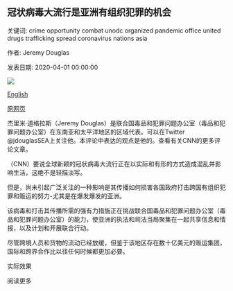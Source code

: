## 冠状病毒大流行是亚洲有组织犯罪的机会

关键词: crime opportunity combat unodc organized pandemic office united drugs trafficking spread coronavirus nations asia

作者: Jeremy Douglas

发表日期: 2020-04-01 00:00:00

![](https://cdn.cnn.com/cnnnext/dam/assets/200324083914-01-southeast-asia-border-super-tease.jpg)

[English](The%20coronavirus%20pandemic%20is%20an%20opportunity%20for%20organized%20crime%20in%20Asia.md)

[原网页](https://edition.cnn.com/2020/04/01/opinions/coronavirus-law-enforcement-asia-intl-hnk/index.html)

杰里米·道格拉斯（Jeremy Douglas）是联合国毒品和犯罪问题办公室（毒品和犯罪问题办公室）在东南亚和太平洋地区的区域代表。可以在Twitter @jdouglasSEA上关注他。本评论中表达的观点是他的。查看有关CNN的更多评论文章。

（CNN）要说全球新颖的冠状病毒大流行正在以实际和有形的方式造成混乱并影响生活，这绝不是轻描淡写。

但是，尚未引起广泛关注的一种影响是其传播如何损害各国政府打击跨国有组织犯罪和贩运的努力-尤其是在爆发爆发的亚洲。

该病毒和打击其传播所需的强有力措施正在挑战联合国毒品和犯罪问题办公室（毒品和犯罪问题办公室）的能力，使亚洲的执法和司法当局聚集在一起共享信息和情报，以及计划和开展联合行动。

尽管跨境人员和货物的流动已经放缓，但鉴于该地区存在数十亿美元的贩运集团，国际和跨界合作比以往任何时候都更加必要。

实际效果

阅读更多